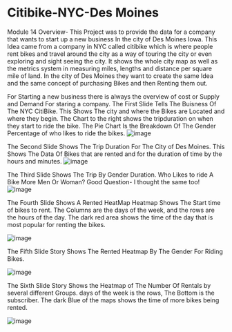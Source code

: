 # Citibike-NYC-Des Moines
Module 14
Overview- 
This Project was to provide the data for a company that wants to start up a new business In the city of Des Moines Iowa. This Idea came from a company in NYC 
called citibike which is where people rent bikes and travel around the city as a way of touring the city or even exploring and sight seeing the city. 
It shows the whole city map as well as the metrics system in measuring miles, lengths and distance per square mile of land. 
In the city of Des Moines they want to create the same Idea and the same concept of purchasing Bikes and then Renting them out. 

For Starting a new business there is always the overview of cost or Supply and Demand For staring a company. 
The First Slide Tells The Buisness Of The NYC CitiBike. This Shows The city and where the Bikes are Located and where they begin. 
The Chart to the right shows the tripduration on when they start to ride the bike. 
The Pie Chart Is the Breakdown Of The Gender Percentage of who likes to ride the bikes. 
![image](https://user-images.githubusercontent.com/95897182/161451608-97a52f99-ab28-45a9-9762-dd8a15233d80.png)


The Second Slide Shows The Trip Duration For The City of Des Moines. This Shows The Data Of Bikes that are rented and for the duration of time by the hours and minutes.
![image](https://user-images.githubusercontent.com/95897182/161451672-d247a033-84f5-46de-aee2-ffdba9e6a89d.png)

The Third Slide Shows The Trip By Gender Duration. Who Likes to ride A Bike More Men Or Woman? Good Question- I thought the same too!
![image](https://user-images.githubusercontent.com/95897182/161451810-0421a99c-3715-4f90-bf66-0ebd8ee5dfb9.png)

The Fourth Slide Shows A Rented HeatMap 
Heatmap Shows The Start time of bikes to rent. The Columns are the days of the week, and the rows are the hours of the day. The dark red area shows the time of the day that is most popular for renting the bikes. 

![image](https://user-images.githubusercontent.com/95897182/161452387-88338dc4-dea5-4173-a776-c3b2d3551899.png)

The Fifth Slide Story Shows The Rented Heatmap By The Gender For Riding Bikes. 

![image](https://user-images.githubusercontent.com/95897182/161452530-c10fe450-52bd-4fb8-b481-0d5f472093b8.png)

The Sixth Slide Story Shows the Heatmap of The Number Of Rentals by several different Groups. days of the week is the rows, The Bottom is the subscriber. The dark 
Blue of the maps shows the time of more bikes being rented. 

![image](https://user-images.githubusercontent.com/95897182/161453182-8e7fa7b0-3a8c-4f23-b0a6-a8ecd22726e0.png)








